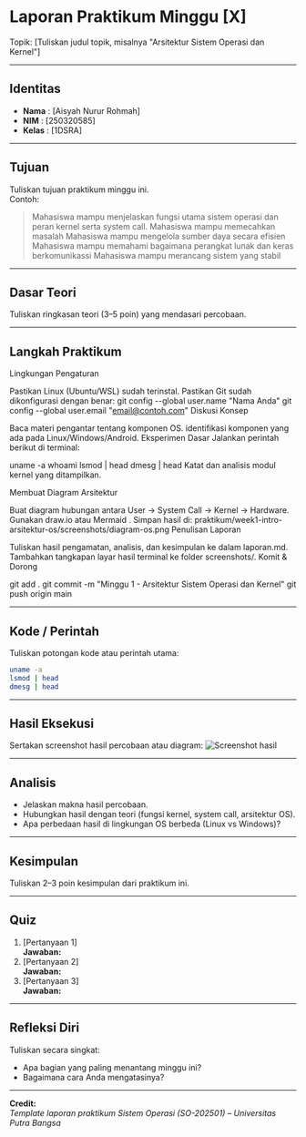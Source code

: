 
# Laporan Praktikum Minggu [X]
Topik: [Tuliskan judul topik, misalnya "Arsitektur Sistem Operasi dan Kernel"]

---

## Identitas
- **Nama**  : [Aisyah Nurur Rohmah]  
- **NIM**   : [250320585]  
- **Kelas** : [1DSRA]

---

## Tujuan
Tuliskan tujuan praktikum minggu ini.  
Contoh:  
> Mahasiswa mampu menjelaskan fungsi utama sistem operasi dan peran kernel serta system call.
> Mahasiswa mampu memecahkan masalah
> Mahasiswa mampu mengelola sumber daya secara efisien
> Mahasiswa mampu memahami bagaimana perangkat lunak dan keras berkomunikassi
> Mahasiswa mampu merancang sistem yang stabil
---

## Dasar Teori
Tuliskan ringkasan teori (3–5 poin) yang mendasari percobaan.

---

## Langkah Praktikum
Lingkungan Pengaturan

Pastikan Linux (Ubuntu/WSL) sudah terinstal.
Pastikan Git sudah dikonfigurasi dengan benar:
git config --global user.name "Nama Anda"
git config --global user.email "email@contoh.com"
Diskusi Konsep

Baca materi pengantar tentang komponen OS.
identifikasi komponen yang ada pada Linux/Windows/Android.
Eksperimen Dasar Jalankan perintah berikut di terminal:

uname -a
whoami
lsmod | head
dmesg | head
Katat dan analisis modul kernel yang ditampilkan.

Membuat Diagram Arsitektur

Buat diagram hubungan antara User → System Call → Kernel → Hardware.
Gunakan draw.io atau Mermaid .
Simpan hasil di:
praktikum/week1-intro-arsitektur-os/screenshots/diagram-os.png
Penulisan Laporan

Tuliskan hasil pengamatan, analisis, dan kesimpulan ke dalam laporan.md.
Tambahkan tangkapan layar hasil terminal ke folder screenshots/.
Komit & Dorong

git add .
git commit -m "Minggu 1 - Arsitektur Sistem Operasi dan Kernel"
git push origin main

---

## Kode / Perintah
Tuliskan potongan kode atau perintah utama:
```bash
uname -a
lsmod | head
dmesg | head
```

---

## Hasil Eksekusi
Sertakan screenshot hasil percobaan atau diagram:
![Screenshot hasil](screenshots/example.png)

---

## Analisis
- Jelaskan makna hasil percobaan.  
- Hubungkan hasil dengan teori (fungsi kernel, system call, arsitektur OS).  
- Apa perbedaan hasil di lingkungan OS berbeda (Linux vs Windows)?  

---

## Kesimpulan
Tuliskan 2–3 poin kesimpulan dari praktikum ini.

---

## Quiz
1. [Pertanyaan 1]  
   **Jawaban:**  
2. [Pertanyaan 2]  
   **Jawaban:**  
3. [Pertanyaan 3]  
   **Jawaban:**  

---

## Refleksi Diri
Tuliskan secara singkat:
- Apa bagian yang paling menantang minggu ini?  
- Bagaimana cara Anda mengatasinya?  

---

**Credit:**  
_Template laporan praktikum Sistem Operasi (SO-202501) – Universitas Putra Bangsa_
